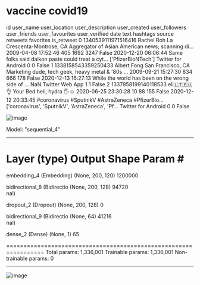 # vaccine covid19


id	user_name	user_location	user_description	user_created	user_followers	user_friends	user_favourites	user_verified	date	text	hashtags	source	retweets	favorites	is_retweet
0	1340539111971516416	Rachel Roh	La Crescenta-Montrose, CA	Aggregator of Asian American news; scanning di...	2009-04-08 17:52:46	405	1692	3247	False	2020-12-20 06:06:44	Same folks said daikon paste could treat a cyt...	['PfizerBioNTech']	Twitter for Android	0	0	False
1	1338158543359250433	Albert Fong	San Francisco, CA	Marketing dude, tech geek, heavy metal & '80s ...	2009-09-21 15:27:30	834	666	178	False	2020-12-13 16:27:13	While the world has been on the wrong side of ...	NaN	Twitter Web App	1	1	False
2	1337858199140118533	eli🇱🇹🇪🇺👌	Your Bed	heil, hydra 🖐☺	2020-06-25 23:30:28	10	88	155	False	2020-12-12 20:33:45	#coronavirus #SputnikV #AstraZeneca #PfizerBio...	['coronavirus', 'SputnikV', 'AstraZeneca', 'Pf...	Twitter for Android	0	0	False


![image](https://user-images.githubusercontent.com/104040980/211676978-7650911a-e8c6-4624-9993-e6f8d96797ed.png)



Model: "sequential_4"
_________________________________________________________________
 Layer (type)                Output Shape              Param #   
=================================================================
 embedding_4 (Embedding)     (None, 200, 120)          1200000   
                                                                 
 bidirectional_8 (Bidirectio  (None, 200, 128)         94720     
 nal)                                                            
                                                                 
 dropout_2 (Dropout)         (None, 200, 128)          0         
                                                                 
 bidirectional_9 (Bidirectio  (None, 64)               41216     
 nal)                                                            
                                                                 
 dense_2 (Dense)             (None, 1)                 65        
                                                                 
=================================================================
Total params: 1,336,001
Trainable params: 1,336,001
Non-trainable params: 0
_________________________________________________________________

![image](https://user-images.githubusercontent.com/104040980/211676728-8fc903e0-e38a-4113-aa1c-b9f883bd33cf.png)
